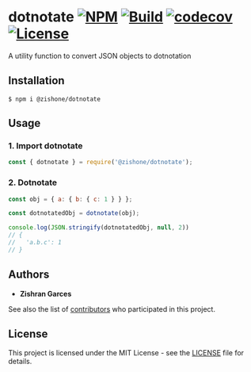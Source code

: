 # dotnotate [![NPM](https://img.shields.io/npm/v/dotnotate)](https://www.npmjs.com/package/dotnotate) [![Build](https://github.com/zishone/dotnotate/workflows/build/badge.svg)](https://github.com/zishone/dotnotate/actions?query=workflow%3Abuild) [![codecov](https://codecov.io/gh/zishone/dotnotate/branch/main/graph/badge.svg?token=ZTGMHRjFc3)](https://codecov.io/gh/zishone/dotnotate) [![License](https://img.shields.io/github/license/zishone/dotnotate)](https://github.com/zishone/dotnotate/blob/master/LICENSE)
A utility function to convert JSON objects to dotnotation

## Installation
```shell
$ npm i @zishone/dotnotate
```

## Usage
### 1. Import dotnotate
```javascript
const { dotnotate } = require('@zishone/dotnotate');
```
### 2. Dotnotate
```javascript
const obj = { a: { b: { c: 1 } } };

const dotnotatedObj = dotnotate(obj);

console.log(JSON.stringify(dotnotatedObj, null, 2))
// {
//   'a.b.c': 1
// }
```

## Authors
* **Zishran Garces**

See also the list of [contributors](https://github.com/zishone/dotnotate/contributors) who participated in this project.

## License
This project is licensed under the MIT License - see the [LICENSE](https://github.com/zishone/dotnotate/blob/master/LICENSE) file for details.
